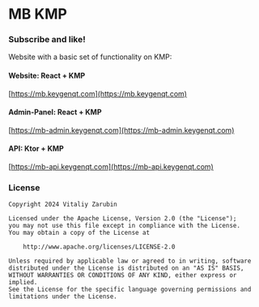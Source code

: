 # MB KMP

### Subscribe and like! <img src="https://github.com/keygenqt/aurora-cli/blob/main/data/star.gif" width="16px"/>

Website with a basic set of functionality on KMP:

#### Website: React + KMP

[https://mb.keygenqt.com](https://mb.keygenqt.com)

#### Admin-Panel: React + KMP

[https://mb-admin.keygenqt.com](https://mb-admin.keygenqt.com)

#### API: Ktor + KMP

[https://mb-api.keygenqt.com](https://mb-api.keygenqt.com)

### License

```
Copyright 2024 Vitaliy Zarubin

Licensed under the Apache License, Version 2.0 (the "License");
you may not use this file except in compliance with the License.
You may obtain a copy of the License at

    http://www.apache.org/licenses/LICENSE-2.0

Unless required by applicable law or agreed to in writing, software
distributed under the License is distributed on an "AS IS" BASIS,
WITHOUT WARRANTIES OR CONDITIONS OF ANY KIND, either express or implied.
See the License for the specific language governing permissions and
limitations under the License.
```
